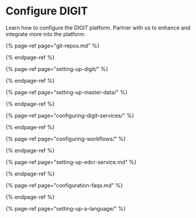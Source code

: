 # Configure DIGIT

Learn how to configure the DIGIT platform. Partner with us to enhance and integrate more into the platform.

{% page-ref page="git-repos.md" %}

{% endpage-ref %}

{% page-ref page="setting-up-digit/" %}

{% endpage-ref %}

{% page-ref page="setting-up-master-data/" %}

{% endpage-ref %}

{% page-ref page="configuring-digit-services/" %}

{% endpage-ref %}

{% page-ref page="configuring-workflows/" %}

{% endpage-ref %}

{% page-ref page="setting-up-edcr-service.md" %}

{% endpage-ref %}

{% page-ref page="configuration-faqs.md" %}

{% endpage-ref %}

{% page-ref page="setting-up-a-language/" %}

